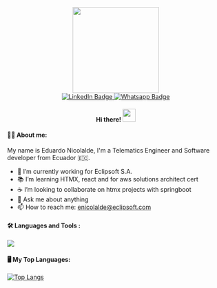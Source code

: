 <div id="header" align="center">
  <img src="https://media2.giphy.com/media/vLlpbDafjgHystuJ0a/giphy.gif?cid=6c09b952pdq16iv9gpcm9w1vqvjjarfknxeh9x3z72dgrv0y&ep=v1_internal_gif_by_id&rid=giphy.gif&ct=s" width="200"/>
  <div id="badges">
  <a href="https://www.linkedin.com/in/eduardo-nicolalde/">
    <img src="https://img.shields.io/badge/LinkedIn-blue?style=for-the-badge&logo=linkedin&logoColor=white" alt="LinkedIn Badge"/>
  </a>
<a href="https://wa.me/593983426922?text=Hi%20Eduardo!%20Nice%20to%20meet%you.">
    <img src="https://img.shields.io/badge/WhatsApp-25D366?style=for-the-badge&logo=whatsapp&logoColor=white" alt="Whatsapp Badge"/>
  </a>

</div>
<img src="https://komarev.com/ghpvc/?username=eduanico&style=flat-square&color=blue" alt=""/>

  #### Hi there!   <img src="https://media.giphy.com/media/hvRJCLFzcasrR4ia7z/giphy.gif" width="30px"/>

</div>


#### 👨‍💻  About me:
My name is Eduardo Nicolalde, I'm a Telematics Engineer and Software developer from Ecuador 🇪🇨.
- 💼 I’m currently working for Eclipsoft S.A.
- 📚 I’m learning HTMX, react and for aws solutions architect cert
- ☕ I’m looking to collaborate on htmx projects with springboot
- 💬 Ask me about anything
- 📫 How to reach me: enicolalde@eclipsoft.com 

<p align="center">
  
  #### :hammer_and_wrench: Languages and Tools :
  <a href="https://skillicons.dev" >
    <img src="https://skillicons.dev/icons?i=git,kubernetes,docker,java,spring,mongo,mysql,python,vue" />
  </a>
</p>

<div id="header" align="left">

  #### :desktop_computer:	 My Top Languages:

  [![Top Langs](https://github-readme-stats.vercel.app/api/top-langs/?username=eduanico&layout=compact)](https://github.com/anuraghazra/github-readme-stats)
</div>
